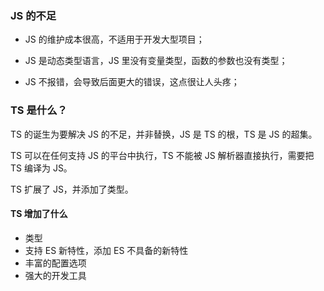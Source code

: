 ### JS 的不足

- JS 的维护成本很高，不适用于开发大型项目；

- JS 是动态类型语言，JS 里没有变量类型，函数的参数也没有类型；
- JS 不报错，会导致后面更大的错误，这点很让人头疼；

### TS 是什么？

TS 的诞生为要解决 JS 的不足，并非替换，JS 是 TS 的根，TS 是 JS  的超集。

TS 可以在任何支持 JS 的平台中执行，TS 不能被 JS 解析器直接执行，需要把 TS 编译为 JS。

TS 扩展了 JS，并添加了类型。

#### TS 增加了什么

- 类型
- 支持 ES 新特性，添加 ES 不具备的新特性
- 丰富的配置选项
- 强大的开发工具